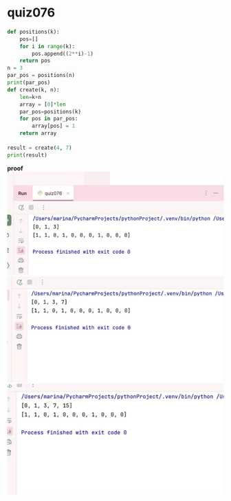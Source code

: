 # quiz076

```.py
def positions(k):
    pos=[]
    for i in range(k):
        pos.append((2**i)-1)
    return pos
n = 3
par_pos = positions(n)
print(par_pos)
def create(k, n):
    len=k+n
    array = [0]*len
    par_pos=positions(k)
    for pos in par_pos:
        array[pos] = 1
    return array

result = create(4, 7)
print(result)
```
**proof**
![](https://github.com/marinamen/year2/blob/main/quizzes/media/Screenshot%202024-09-12%20at%2013.03.48.png)
![](https://github.com/marinamen/year2/blob/main/quizzes/media/Screenshot%202024-09-12%20at%2013.04.01.png)
![](https://github.com/marinamen/year2/blob/main/quizzes/media/Screenshot%202024-09-12%20at%2013.04.08.png)
